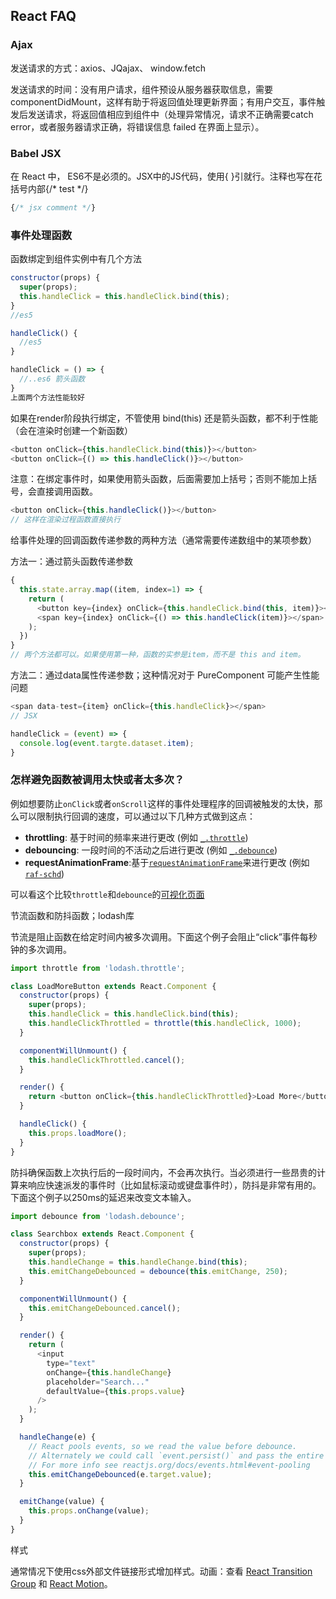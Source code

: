 ## React FAQ

### Ajax

发送请求的方式：axios、JQajax、 window.fetch

发送请求的时间：没有用户请求，组件预设从服务器获取信息，需要componentDidMount，这样有助于将返回值处理更新界面；有用户交互，事件触发后发送请求，将返回值相应到组件中（处理异常情况，请求不正确需要catch error，或者服务器请求正确，将错误信息 failed 在界面上显示）。

### Babel JSX

在 React 中， ES6不是必须的。JSX中的JS代码，使用{ }引就行。注释也写在花括号内部{/* test */}

~~~jsx
{/* jsx comment */}
~~~



### 事件处理函数

函数绑定到组件实例中有几个方法

~~~js
constructor(props) {
  super(props);
  this.handleClick = this.handleClick.bind(this);
}
//es5

handleClick() {
  //es5
}

handleClick = () => {
  //..es6 箭头函数
}
上面两个方法性能较好
~~~

如果在render阶段执行绑定，不管使用 bind(this) 还是箭头函数，都不利于性能（会在渲染时创建一个新函数）

~~~js
<button onClick={this.handleClick.bind(this)}></button>
<button onClick={() => this.handleClick()}></button>
~~~

注意：在绑定事件时，如果使用箭头函数，后面需要加上括号；否则不能加上括号，会直接调用函数。

~~~js
<button onClick={this.handleClick()}></button>
// 这样在渲染过程函数直接执行
~~~

给事件处理的回调函数传递参数的两种方法（通常需要传递数组中的某项参数）

方法一：通过箭头函数传递参数

~~~js
{
  this.state.array.map((item, index=1) => {
    return (
      <button key={index} onClick={this.handleClick.bind(this, item)}></button>
      <span key={index} onClick={() => this.handleClick(item)}></span>
    );
  })
}
// 两个方法都可以。如果使用第一种，函数的实参是item，而不是 this and item。
~~~

方法二：通过data属性传递参数；这种情况对于 PureComponent 可能产生性能问题

~~~js
<span data-test={item} onClick={this.handleClick}></span>
// JSX

handleClick = (event) => {
  console.log(event.targte.dataset.item);
}
~~~



### 怎样避免函数被调用太快或者太多次？

例如想要防止`onClick`或者`onScroll`这样的事件处理程序的回调被触发的太快，那么可以限制执行回调的速度，可以通过以下几种方式做到这点：

- **throttling**: 基于时间的频率来进行更改 (例如 [`_.throttle`](https://lodash.com/docs#throttle))
- **debouncing**: 一段时间的不活动之后进行更改 (例如 [`_.debounce`](https://lodash.com/docs#debounce))
- **requestAnimationFrame**:基于[`requestAnimationFrame`](https://developer.mozilla.org/en-US/docs/Web/API/window/requestAnimationFrame)来进行更改 (例如 [`raf-schd`](https://github.com/alexreardon/raf-schd))

可以看这个比较`throttle`和`debounce`的[可视化页面](http://demo.nimius.net/debounce_throttle/)



节流函数和防抖函数；lodash库

节流是阻止函数在给定时间内被多次调用。下面这个例子会阻止“click”事件每秒钟的多次调用。

~~~js
import throttle from 'lodash.throttle';

class LoadMoreButton extends React.Component {
  constructor(props) {
    super(props);
    this.handleClick = this.handleClick.bind(this);
    this.handleClickThrottled = throttle(this.handleClick, 1000);
  }

  componentWillUnmount() {
    this.handleClickThrottled.cancel();
  }

  render() {
    return <button onClick={this.handleClickThrottled}>Load More</button>;
  }

  handleClick() {
    this.props.loadMore();
  }
}
~~~

防抖确保函数上次执行后的一段时间内，不会再次执行。当必须进行一些昂贵的计算来响应快速派发的事件时（比如鼠标滚动或键盘事件时），防抖是非常有用的。下面这个例子以250ms的延迟来改变文本输入。

~~~js
import debounce from 'lodash.debounce';

class Searchbox extends React.Component {
  constructor(props) {
    super(props);
    this.handleChange = this.handleChange.bind(this);
    this.emitChangeDebounced = debounce(this.emitChange, 250);
  }

  componentWillUnmount() {
    this.emitChangeDebounced.cancel();
  }

  render() {
    return (
      <input
        type="text"
        onChange={this.handleChange}
        placeholder="Search..."
        defaultValue={this.props.value}
      />
    );
  }

  handleChange(e) {
    // React pools events, so we read the value before debounce.
    // Alternately we could call `event.persist()` and pass the entire event.
    // For more info see reactjs.org/docs/events.html#event-pooling
    this.emitChangeDebounced(e.target.value);
  }

  emitChange(value) {
    this.props.onChange(value);
  }
}
~~~

样式

通常情况下使用css外部文件链接形式增加样式。动画：查看 [React Transition Group](https://reactcommunity.org/react-transition-group/) 和 [React Motion](https://github.com/chenglou/react-motion)。

